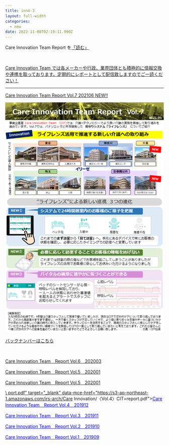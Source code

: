 ```yaml
---
title: inno-3
layout: full-width
categories:
  - new
date: 2022-11-08T02:19:11.990Z
---
```

<div class="bg-blue-900 text-center font-bold　bg-opacity-100 p-2 w-full h-full">

<span class="text-xm text-center  text-white font-bold">Care Innovation Team Report を<a href="https://www.google.com"></span><span class="text-yellow-200  font-bold">「読む」<a href="https://www.google.com"></span></div><br>

<span class="text-xs text-black">Care Innovation Team では各メーカーや行政、業界団体とも積極的に情報交換や連携を取っております。定期的にレポートとして配信致しますのでご一読ください！</span>

<hr>

<span class="text-xs text-blue-600 font-bold underline">Care Innovation Team Report Vol.7 202106 </span><a href="https://s3-ap-northeast-1.amazonaws.com/irs-arch/Care Innovation/CIT-report Vol7.pdf" ><span class="text-xs text-red-600 font-bold">NEW!!</span>

![](/images/1623408108.png)





<div class="bg-blue-300 text-center font-bold　bg-opacity-50 p-2 w-full h-full">

<span class="text-xm text-center  text-white font-bold">バックナンバーはこちら</span></div><br>

<span class="text-xs text-blue-600 font-bold underline">Care Innovation Team　Report Vol.6　202003 </span><a href="https://s3-ap-northeast-1.amazonaws.com/irs-arch/Care Innovation/CIT-report Vol.5/CIT-report Vol.5-2.pdf"  >

<span class="text-xs text-blue-600 font-bold underline">Care Innovation Team　Report Vol.5　202001 </span><a href="https://s3-ap-northeast-1.amazonaws.com/irs-arch/Care Innovation/〈Vol.4〉CIT=report.pdf">



<span class="text-xs text-blue-600 font-bold underline">Care Innovation Team　Report Vol.5　202001 </span><a href="https://s3-ap-northeast-1.amazonaws.com/irs-arch/Care Innovation/〈Vol.4〉CIT=report.pdf">





\    port.pdf" target="_blank" data-mce-href="https://s3-ap-northeast-1.amazonaws.com/irs-arch/Care Innovation/〈Vol.4〉CIT=report.pdf"><span style="text-decoration: underline; color: #0000ff;" data-mce-style="text-decoration: underline; color: #0000ff;">Care Innovation Team　Report Vol.4　201912</span></a></p><p><a href="https://s3-ap-northeast-1.amazonaws.com/irs-arch/Care Innovation/〈リンク1〉CIT=report【Vol.3】.pdf" target="_blank" data-mce-href="https://s3-ap-northeast-1.amazonaws.com/irs-arch/Care Innovation/〈リンク1〉CIT=report【Vol.3】.pdf"><span style="text-decoration: underline; color: #0000ff;" data-mce-style="text-decoration: underline; color: #0000ff;">Care Innovation Team　Report Vol.3　201911</span></a></p><p><a href="https://s3-ap-northeast-1.amazonaws.com/irs-arch/Care Innovation/CIT-report Vol.2 (1).pdf" target="_blank" data-mce-href="https://s3-ap-northeast-1.amazonaws.com/irs-arch/Care Innovation/CIT-report Vol.2 (1).pdf"><span style="text-decoration: underline; color: #0000ff;" data-mce-style="text-decoration: underline; color: #0000ff;">Care Innovation Team　Report Vol.2　201910</span></a></p><p><a href="https://s3-ap-northeast-1.amazonaws.com/irs-arch/Care Innovation/CIT-report Vol.1 (1).pdf" target="_blank" data-mce-href="https://s3-ap-northeast-1.amazonaws.com/irs-arch/Care Innovation/CIT-report Vol.1 (1).pdf"><span style="text-decoration: underline; color: #0000ff;" data-mce-style="text-decoration: underline; color: #0000ff;">Care Innovation Team　Report Vol.1　201909</span></a></p></div></div></div>            <div data-display="cms-only" data-action="linkIndicator" class="cc-m-link-indicator cc-m-link-indicator-text" title="" style="left: 0px; top: 54.5px;">	            <a href="https://s3-ap-northeast-1.amazonaws.com/irs-arch/Care%20Innovation/%E3%80%88Vol.6%E3%80%89CIT=report.pdf" target="_blank">	                <span></span>	            </a>	        </div><div data-display="cms-only" data-action="linkIndicator" class="cc-m-link-indicator cc-m-link-indicator-text" title="" style="left: 0px; top: 94.5px;">	            <a href="https://s3-ap-northeast-1.amazonaws.com/irs-arch/Care%20Innovation/CIT-report%20Vol.5/CIT-report%20Vol.5-2.pdf" target="_blank">	                <span></span>	            </a>	        </div><div data-display="cms-only" data-action="linkIndicator" class="cc-m-link-indicator cc-m-link-indicator-text" title="" style="left: 0px; top: 134.5px;">	            <a href="https://s3-ap-northeast-1.amazonaws.com/irs-arch/Care%20Innovation/%E3%80%88Vol.4%E3%80%89CIT=report.pdf" target="_blank">	                <span></span>	            </a>	        </div><div data-display="cms-only" data-action="linkIndicator" class="cc-m-link-indicator cc-m-link-indicator-text" title="" style="left: 0px; top: 174.5px;">	            <a href="https://s3-ap-northeast-1.amazonaws.com/irs-arch/Care%20Innovation/%E3%80%88%E3%83%AA%E3%83%B3%E3%82%AF1%E3%80%89CIT=report%E3%80%90Vol.3%E3%80%91.pdf" target="_blank">	                <span></span>	            </a>	        </div><div data-display="cms-only" data-action="linkIndicator" class="cc-m-link-indicator cc-m-link-indicator-text" title="" style="left: 0px; top: 214.5px;">	            <a href="https://s3-ap-northeast-1.amazonaws.com/irs-arch/Care%20Innovation/CIT-report%20Vol.2%20(1).pdf" target="_blank">	                <span></span>	            </a>	        </div><div data-display="cms-only" data-action="linkIndicator" class="cc-m-link-indicator cc-m-link-indicator-text" title="" style="left: 0px; top: 254.5px;">	            <a href="https://s3-ap-northeast-1.amazonaws.com/irs-arch/Care%20Innovation/CIT-report%20Vol.1%20(1).pdf" target="_blank">	                <span></span>	            </a>	        </div></div>